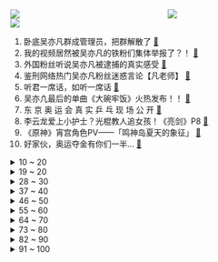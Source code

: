 <div >
	<a style="float:left;width:55%;" href = "https://github.com/anuraghazra/github-readme-stats">
	 <img src = "https://github-readme-stats.vercel.app/api?username=iuuuuuaena&theme=buefy&show_icons=true"/>
	</a>
	<a  style="float:right;width:45%" href = "https://github.com/anuraghazra/github-readme-stats">
	 <img  src="https://github-readme-stats.vercel.app/api/top-langs/?username=anuraghazra&layout=compact"/>
	</a>
	</div>

[![](https://img.shields.io/badge/jxd-@jxdgogogo.xyz-yellowgreen.svg)](https://www.jxdgogogo.xyz)<br>
1. 卧底吴亦凡群成管理员，把群解散了 [:link:](//www.bilibili.com/video/BV1xQ4y1f7Wm) <br>
2. 我的视频居然被吴亦凡的铁粉们集体举报了？！ [:link:](//www.bilibili.com/video/BV1so4y1S7DC) <br>
3. 外国粉丝听说吴亦凡被逮捕的真实感受 [:link:](//www.bilibili.com/video/BV1hy4y157FD) <br>
4. 鉴刑网络热门吴亦凡粉丝迷惑言论【凡老师】 [:link:](//www.bilibili.com/video/BV1Fh411674u) <br>
5. 听君一席话，如听一席话 [:link:](//www.bilibili.com/video/BV1d64y1x7wy) <br>
6. 吴亦凣最后的单曲《大碗牢饭》火热发布！！ [:link:](//www.bilibili.com/video/BV1kq4y1p7Ad) <br>
7. 东 京 奥 运 会 真 实 乒 乓 现 场 公 开 [:link:](//www.bilibili.com/video/BV14M4y1N7c3) <br>
8. 李云龙爱上小护士？光棍教人追女孩！《亮剑》P8 [:link:](//www.bilibili.com/video/BV16y4y157kt) <br>
9. 《原神》宵宫角色PV——「鸣神岛夏天的象征」 [:link:](//www.bilibili.com/video/BV1Dq4y1D7cr) <br>
10. 好家伙，奥运夺金有你们一半… [:link:](//www.bilibili.com/video/BV1H3411r7Bc) <br>
<details>
<summary>10 ~ 20</summary>

11. 《明日方舟》EP - Across the wind [:link:](//www.bilibili.com/video/BV12h411z7nU) <br>
12. 中国代表团：我是来揍你的｜高燃踩点 [:link:](//www.bilibili.com/video/BV18o4y1S7gP) <br>
13. 学了十年代码做出来的超级马里奥 [:link:](//www.bilibili.com/video/BV1jL411n7Fa) <br>
14. 【岚少实况】IB（更新P6）【恐怖美术馆】 [:link:](//www.bilibili.com/video/BV1GA411P7qK) <br>
15. “那天我做了一个梦，百年后的奥运赛场上，有中国人夺冠”—【奥运版 错位时空】 [:link:](//www.bilibili.com/video/BV1B64y1B7pT) <br>
16. 吴亦凡刑拘笑话 [:link:](//www.bilibili.com/video/BV1gq4y1n7su) <br>
17. 一起看搞笑视频    《不要笑尿挑战》 [:link:](//www.bilibili.com/video/BV1j54y177Vh) <br>
18. 【朱雀＊2020东京奥运会】高能混剪 | 赤红朱雀终飞过 [:link:](//www.bilibili.com/video/BV1jq4y197xu) <br>
19. 【雀巢】来！点这里观看搞笑视频！ [:link:](//www.bilibili.com/video/BV1Vq4y197X8) <br>
</details>
<details>
<summary>19 ~ 20</summary>

20. 这就是明日方舟新限定池子的爆率吗？爱了爱了 [:link:](//www.bilibili.com/video/BV1bo4y1S7XJ) <br>
21. 奥运会游泳倒数第一人，他差点淹死在泳池里，却赢得所有人的掌声 [:link:](//www.bilibili.com/video/BV1tL411n71e) <br>
22. 狸花猫与英短猫的小孩，从出生到拆家的80天。 [:link:](//www.bilibili.com/video/BV1XA411A7Qn) <br>
23. 刘国梁：谁打哭爱酱，就去给我哄！！！ [:link:](//www.bilibili.com/video/BV1W44y117AQ) <br>
24. ⚡狱⚡友⚡很⚡大⚡你⚡忍⚡一⚡下 [:link:](//www.bilibili.com/video/BV1ag41177G4) <br>
25. 【1080P】中国乒乓（许xiù昕）高燃时刻 [:link:](//www.bilibili.com/video/BV1Ab4y1z7mj) <br>
26. 【NCT】Cover｜RENJUN, XIAOJUN - 永不失联的爱 (Unbreakable Love) (Eric周兴哲) [:link:](//www.bilibili.com/video/BV1pU4y1J7Ng) <br>
27. 吴亦凡，被抓了，哈哈哈哈哈哈哈 [:link:](//www.bilibili.com/video/BV1rh411z7GY) <br>
28. 35万人评分8.8的神作，是时候再刷一遍了！现象级韩剧《孤单又灿烂的神：鬼怪 》第一期 [:link:](//www.bilibili.com/video/BV1FA411P7sp) <br>
</details>
<details>
<summary>28 ~ 30</summary>

29. 【原神手书】神里绫华「白鹭，晴空之上。」 [:link:](//www.bilibili.com/video/BV1rQ4y1f72C) <br>
30. 史上最离谱随机挑战，居然随机到去绵羊家蹭饭... [:link:](//www.bilibili.com/video/BV1664y1W7zS) <br>
31. 太寒心！男子赴郑州救灾回广州被骂带回病毒，自费隔离哭着发视频：不要再谩骂和攻击了！ 你愿意给这位志愿者点鼓励和安慰吗？ [:link:](//www.bilibili.com/video/BV1Mf4y1L7v3) <br>
32. 【权威发布】中央网信办、广电总局将长效整治和规范粉丝文化 [:link:](//www.bilibili.com/video/BV1HL411n7R8) <br>
33. 《  ⚡️ 大  碗  牢  面 ⚡️ 》 [:link:](//www.bilibili.com/video/BV1Mv411J7Aq) <br>
34. 使命最后一次召唤 [:link:](//www.bilibili.com/video/BV1yg41177Ep) <br>
35. 再次感谢大家的支持🙏我的中文还有很多空间能进步 #羽毛球##安赛龙##东京奥运会# [:link:](//www.bilibili.com/video/BV1v54y177cy) <br>
36. 这爱情故事，激动得我学了7天动画把他们画下来了 [:link:](//www.bilibili.com/video/BV1uU4y1J7qj) <br>
37. 吴亦凡被刑拘中国禁毒发声！揭露迷歼失忆水第三代新型毒品究竟有多可怕？【牛顿】 [:link:](//www.bilibili.com/video/BV14Q4y1f7cr) <br>
</details>
<details>
<summary>37 ~ 40</summary>

38. 【时代少年团】“朱雀”造句游戏 [:link:](//www.bilibili.com/video/BV1W64y1B7DR) <br>
39. 【罗翔】向飞机扔硬币“祈福”？撒币者无知不构成犯罪？ [:link:](//www.bilibili.com/video/BV1rM4y1N7Jy) <br>
40. 评分6.0！开局拉胯！特利迦奥特曼到底出了什么问题？ [:link:](//www.bilibili.com/video/BV1wv411K7qX) <br>
41. 罗老师科普 吴亦凡应该判多少年？一个赞多一年 守护最好的凣凣 [:link:](//www.bilibili.com/video/BV133411r7FT) <br>
42. ⚡电 鳗 越 狱 记⚡ [:link:](//www.bilibili.com/video/BV11g41177E2) <br>
43. 杀疯了！！你可以永远相信国家队的眼光！！ [:link:](//www.bilibili.com/video/BV1po4y1S7B6) <br>
44. 欧 美 看 守 所 [:link:](//www.bilibili.com/video/BV1Ho4y1S7gj) <br>
45. 当 代 大 学 生 夜 聊 现 状 [:link:](//www.bilibili.com/video/BV1Ab4y1z7pv) <br>
46. 郑州共享厨房暴雨后艰难恢复，隐藏的弱势让我们一起关注 [:link:](//www.bilibili.com/video/BV12y4y1575y) <br>
</details>
<details>
<summary>46 ~ 50</summary>

47. 英雄联盟经典战歌！Imagine Dragons《Warriors》人声演绎【MayTree五月树】 [:link:](//www.bilibili.com/video/BV1W54y177bL) <br>
48. 瓜保熟！用“西瓜”演奏《植物大战僵尸》BGM [:link:](//www.bilibili.com/video/BV14b4y1z7za) <br>
49. 【暗堕版】👴:对不起，哥哥，已经，回不去了... [:link:](//www.bilibili.com/video/BV1Q64y1W75R) <br>
50. 不是一个人的王者，而是团队的荣耀！ [:link:](//www.bilibili.com/video/BV1Eq4y1p7G6) <br>
51. 华农兄弟：兄弟搞了个加工厂，参观学习一下，顺便看一下有什么好吃的 [:link:](//www.bilibili.com/video/BV1b64y1B7ff) <br>
52. 奥运比赛请勿偷看老婆【阅片无数Ⅱ 13】 [:link:](//www.bilibili.com/video/BV1fq4y1X7bX) <br>
53. 【100W粉丝福利】读评论：婚礼VLOG首次放出？！ [:link:](//www.bilibili.com/video/BV1a64y1W7s4) <br>
54. 上头了，肝了10000个房子【我的世界】 [:link:](//www.bilibili.com/video/BV1mQ4y1f7ev) <br>
55. 现抓现吃、新鲜无比，钓鱿鱼你不能惯着它 [:link:](//www.bilibili.com/video/BV1iQ4y1f7nC) <br>
</details>
<details>
<summary>55 ~ 60</summary>

56. 【明日方舟】“多索雷斯假日”DH-S/EX平民全关卡低配攻略！阵容平民+低练度+语音详解的愉悦攻略！《明日方舟》|魔法Zc目录 [:link:](//www.bilibili.com/video/BV1eh411q7NT) <br>
57. 100万网友的珍藏零食！均价不到9.9！竟然有2.6元一包超好吃的小零食！ [:link:](//www.bilibili.com/video/BV1GU4y1J7SR) <br>
58. 大瓜爆出！吴亦凡还涉毒，审理时哭诉：“我真的不知道，我就是第一次” [:link:](//www.bilibili.com/video/BV1z64y1W7jE) <br>
59. 这头剃的我也想退网了 [:link:](//www.bilibili.com/video/BV1Zh411z7PY) <br>
60. “𝓘'𝓶 𝓳𝓾𝓼𝓽 𝓪 𝓚𝓲𝓭” [:link:](//www.bilibili.com/video/BV1Wv411J7N4) <br>
61. 乒 乒 乓 乓，笑疯了 [:link:](//www.bilibili.com/video/BV1qX4y1c7eN) <br>
62. 曾力挺吴亦凡的3个女人，值得一个曝光！【洞察社会系列42】 [:link:](//www.bilibili.com/video/BV1so4y1S73Z) <br>
63. “中国飞人”苏炳添                                           从校服到婚纱，陪伴是最长情的告白！ [:link:](//www.bilibili.com/video/BV1SQ4y1f7WM) <br>
64. 这就是东京湾的水！运动员上岸后发现身上爬小虫 [:link:](//www.bilibili.com/video/BV1U44y117SX) <br>
</details>
<details>
<summary>64 ~ 70</summary>

65. 三小伙骑车去拉萨，路上的风景都给你们带回来了 [:link:](//www.bilibili.com/video/BV1no4y1S7ok) <br>
66. 奶奶拿出放馊的粥给我吃，对她来说这已经是家里最好吃的食物了 [:link:](//www.bilibili.com/video/BV1Q64y1W7yt) <br>
67. 【2020东京奥运会｜群像混剪】朱雀｜每当夜幕落下的时候 赤红朱雀会飞过｜为奥运健儿加油 [:link:](//www.bilibili.com/video/BV1eU4y1J75t) <br>
68. ⚡探 监 吴 签⚡ [:link:](//www.bilibili.com/video/BV1RA411A7Pj) <br>
69. “你” [:link:](//www.bilibili.com/video/BV1fh411B7oZ) <br>
70. 吴亦凡最新狱曲《 ⚡️ 大 碗 牢 饭 ⚡️ 》疑似泄漏！ [:link:](//www.bilibili.com/video/BV1PU4y1J7AA) <br>
71. 全员喜剧人 [:link:](//www.bilibili.com/video/BV1eQ4y1f7we) <br>
72. 6999元的炒菜机真的好用吗？米其林0级大厨使用心得 [:link:](//www.bilibili.com/video/BV1364y1B7rF) <br>
73. 当你可以制作「效能毁天灭地」的迷幻鞘翅？？！！ [:link:](//www.bilibili.com/video/BV1vy4y157Mu) <br>
</details>
<details>
<summary>73 ~ 80</summary>

74. 当整个世界无法对你「造成伤害」!! [:link:](//www.bilibili.com/video/BV1UM4y1N7CV) <br>
75. 《 好 日 子 》 [:link:](//www.bilibili.com/video/BV1Yh411q7ds) <br>
76. 一人独享超大盒泡面，终于被难住了 [:link:](//www.bilibili.com/video/BV1Y44y117G2) <br>
77. 七  个  葫  芦  娃 [:link:](//www.bilibili.com/video/BV1kL411n7EW) <br>
78. 【原神】...卧槽 [:link:](//www.bilibili.com/video/BV1gA411P7L7) <br>
79. 吃止痛药上班坚持了一年现在真的坚持不住了 [:link:](//www.bilibili.com/video/BV1Bq4y1D7F1) <br>
80. 福原爱鼓励刘诗雯 [:link:](//www.bilibili.com/video/BV1ug411E72f) <br>
81. 你那算是金牌么？我都不好意思点破你！ [:link:](//www.bilibili.com/video/BV1UA411A7Zo) <br>
82. 猪是如何被人类给驯化的？ [:link:](//www.bilibili.com/video/BV1aq4y1p7Lg) <br>
</details>
<details>
<summary>82 ~ 90</summary>

83. 我爸把厕所管理的很有秩序 [:link:](//www.bilibili.com/video/BV1mA411A7DR) <br>
84. 这里水很深，江湖很大，得忍一忍！ [:link:](//www.bilibili.com/video/BV1CM4y1N7CL) <br>
85. 梦 中 情 腿 [:link:](//www.bilibili.com/video/BV1D341167Ws) <br>
86. “我来告诉你女孩子是什么样！“【国家队女子混剪】 [:link:](//www.bilibili.com/video/BV1Ah41167Ab) <br>
87. 爆售100万份！？拼夕夕超级便宜的零食能吃嘛？#第四弹！ [:link:](//www.bilibili.com/video/BV1og41177sQ) <br>
88. 90后带娃现状 不要累死挑战 [:link:](//www.bilibili.com/video/BV1564y1B7sg) <br>
89. 【Fate/Grand Order】继续书写攻克未来的故事吧！五周年纪念PV [:link:](//www.bilibili.com/video/BV1Tq4y1n7LN) <br>
90. 战地2042上架前泄露的七个全新细节！ [:link:](//www.bilibili.com/video/BV1uq4y197F4) <br>
91. 黑历史公开：那些我做到一半翻车了的视频选题 [:link:](//www.bilibili.com/video/BV1Ty4y177tQ) <br>
</details>
<details>
<summary>91 ~ 100</summary>

92. 试吃很不起眼的青衣螺，简单的凉拌一下，居然也这么好吃 [:link:](//www.bilibili.com/video/BV1tQ4y1f7uD) <br>
93. 这样的手翻书是不是无敌了？ [:link:](//www.bilibili.com/video/BV14Q4y1f7Gy) <br>
94. 《 言 出 必 刑  》 [:link:](//www.bilibili.com/video/BV1Hv411J7JM) <br>
95. 伍六七第四季 [:link:](//www.bilibili.com/video/BV1V44y117NQ) <br>
96. 被 拿 捏 了 [:link:](//www.bilibili.com/video/BV1TP4y1x7Zr) <br>
97. <喜羊羊个人向手书>-Summer [:link:](//www.bilibili.com/video/BV1FX4y1F7P1) <br>
98. “欲望满足了，你真的能快乐吗？” [:link:](//www.bilibili.com/video/BV1F64y147oD) <br>
99. 《奥 运 精 神 东 京 特 供 版》 [:link:](//www.bilibili.com/video/BV1TU4y1J7m4) <br>
100. 炸鸡叔霸气外露！深入虎穴团灭墨西哥黑帮，《绝命毒师》第四季9-10 [:link:](//www.bilibili.com/video/BV1Ty4y177sd) <br>
</details>
